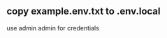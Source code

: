 copy example.env.txt to .env.local 
-----------------------------------------
use admin admin for credentials
